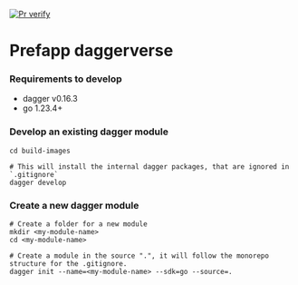[![Pr verify](https://github.com/prefapp/daggerverse/actions/workflows/pr_verify.yaml/badge.svg)](https://github.com/prefapp/daggerverse/actions/workflows/pr_verify.yaml)

# Prefapp daggerverse

### Requirements to develop
- dagger v0.16.3
- go 1.23.4+

### Develop an existing dagger module

```shell
cd build-images

# This will install the internal dagger packages, that are ignored in `.gitignore`
dagger develop
```

### Create a new dagger module

```shell
# Create a folder for a new module
mkdir <my-module-name>
cd <my-module-name>

# Create a module in the source ".", it will follow the monorepo structure for the .gitignore.
dagger init --name=<my-module-name> --sdk=go --source=.
```
